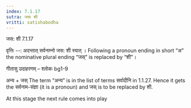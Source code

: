 ```yaml
---
index: 7.1.17
sutra: जसः शी
vritti: satishabodha
---
```



 जस: शी 7.1.17 


वृत्तिः --: अदन्तात् सर्वनाम्नो जस: शी स्यात् । Following a pronoun ending in short “अ” the nominative plural ending “जस्” is replaced by “शी”। 


गीतासु उदाहरणम् – श्लोकः bg1-9 


अन्य + जस् The term “अन्य” is in the list of terms सर्वादीनि in 1.1.27. Hence it gets the सर्वनाम-संज्ञा (it is a pronoun) and जस् is to be replaced by शी. 


At this stage the next rule comes into play 


